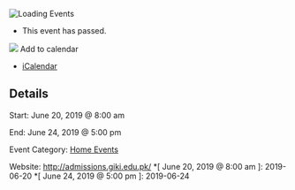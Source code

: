 ![Loading Events](https://giki.edu.pk/event/gik-undergraduate-admissionsspring-2019/)
  * This event has passed.


![](https://giki.edu.pk/wp-content/uploads/2019/09/undergrad_admissions.jpg)
Add to calendar 
  * [ iCalendar ](webcal://giki.edu.pk/event/gik-undergraduate-admissionsspring-2019/?ical=1)


##  Details  

Start: 
     June 20, 2019 @ 8:00 am  

End: 
     June 24, 2019 @ 5:00 pm  

Event Category:
    [Home Events](https://giki.edu.pk/events/category/home_events/) 

Website: 
     <http://admissions.giki.edu.pk/>
  *[ June 20, 2019 @ 8:00 am ]: 2019-06-20
  *[ June 24, 2019 @ 5:00 pm ]: 2019-06-24
